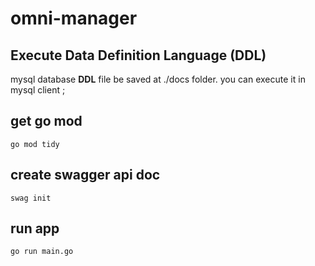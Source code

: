 # omni-manager
## Execute Data Definition Language (DDL) 
mysql database __DDL__ file be saved at ./docs folder. you can execute it in mysql client ;

## get go mod
`go mod tidy `

## create swagger  api doc
`swag init`

## run app
`go run main.go`